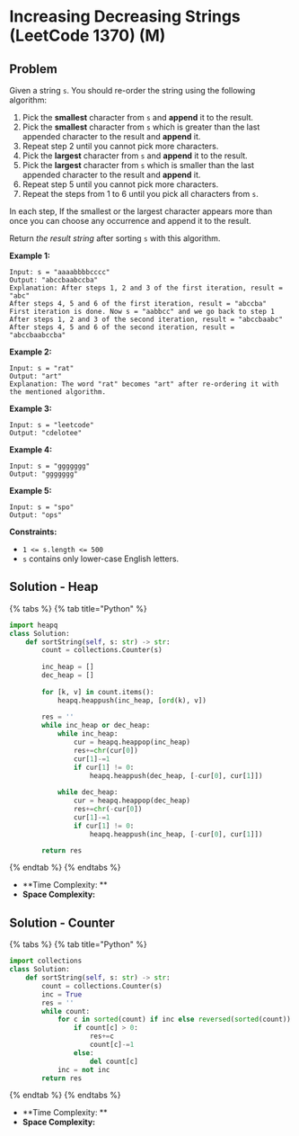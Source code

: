 # Increasing Decreasing Strings (LeetCode 1370) (M)

## Problem



Given a string `s`. You should re-order the string using the following algorithm:

1. Pick the **smallest** character from `s` and **append** it to the result.
2. Pick the **smallest** character from `s` which is greater than the last appended character to the result and **append** it.
3. Repeat step 2 until you cannot pick more characters.
4. Pick the **largest** character from `s` and **append** it to the result.
5. Pick the **largest** character from `s` which is smaller than the last appended character to the result and **append** it.
6. Repeat step 5 until you cannot pick more characters.
7. Repeat the steps from 1 to 6 until you pick all characters from `s`.

In each step, If the smallest or the largest character appears more than once you can choose any occurrence and append it to the result.

Return _the result string_ after sorting `s` with this algorithm.

**Example 1:**

```
Input: s = "aaaabbbbcccc"
Output: "abccbaabccba"
Explanation: After steps 1, 2 and 3 of the first iteration, result = "abc"
After steps 4, 5 and 6 of the first iteration, result = "abccba"
First iteration is done. Now s = "aabbcc" and we go back to step 1
After steps 1, 2 and 3 of the second iteration, result = "abccbaabc"
After steps 4, 5 and 6 of the second iteration, result = "abccbaabccba"
```

**Example 2:**

```
Input: s = "rat"
Output: "art"
Explanation: The word "rat" becomes "art" after re-ordering it with the mentioned algorithm.
```

**Example 3:**

```
Input: s = "leetcode"
Output: "cdelotee"
```

**Example 4:**

```
Input: s = "ggggggg"
Output: "ggggggg"
```

**Example 5:**

```
Input: s = "spo"
Output: "ops"
```

**Constraints:**

* `1 <= s.length <= 500`
* `s` contains only lower-case English letters.

## Solution - Heap

{% tabs %}
{% tab title="Python" %}
```python
import heapq
class Solution:
    def sortString(self, s: str) -> str:
        count = collections.Counter(s)
        
        inc_heap = []
        dec_heap = []
        
        for [k, v] in count.items():
            heapq.heappush(inc_heap, [ord(k), v])
        
        res = ''
        while inc_heap or dec_heap:
            while inc_heap:
                cur = heapq.heappop(inc_heap)
                res+=chr(cur[0])
                cur[1]-=1
                if cur[1] != 0:
                    heapq.heappush(dec_heap, [-cur[0], cur[1]])
            
            while dec_heap:
                cur = heapq.heappop(dec_heap)
                res+=chr(-cur[0])
                cur[1]-=1
                if cur[1] != 0:
                    heapq.heappush(inc_heap, [-cur[0], cur[1]])

        return res
```
{% endtab %}
{% endtabs %}

* **Time Complexity: **
* **Space Complexity:**

## Solution - Counter&#x20;

{% tabs %}
{% tab title="Python" %}
```python
import collections
class Solution:
    def sortString(self, s: str) -> str:
        count = collections.Counter(s)
        inc = True
        res = ''
        while count:
            for c in sorted(count) if inc else reversed(sorted(count)):
                if count[c] > 0:
                    res+=c
                    count[c]-=1
                else:
                    del count[c]
            inc = not inc
        return res
```
{% endtab %}
{% endtabs %}

* **Time Complexity: **
* **Space Complexity:**
